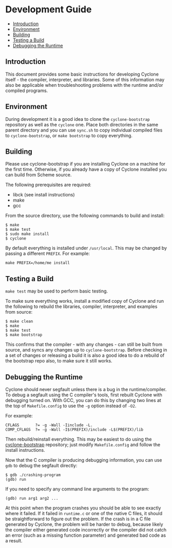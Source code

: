 # Development Guide

- [Introduction](#introduction)
- [Environment](#environment)
- [Building](#building)
- [Testing a Build](#testing-a-build)
- [Debugging the Runtime](#debugging-the-runtime)

## Introduction

This document provides some basic instructions for developing Cyclone itself - the compiler, interpreter, and libraries. Some of this information may also be applicable when troubleshooting problems with the runtime and/or compiled programs.

## Environment

During development it is a good idea to clone the `cyclone-bootstrap` repository as well as the `cyclone` one. Place both directories in the same parent directory and you can use `sync.sh` to copy individual compiled files to `cyclone-bootstrap`, or `make bootstrap` to copy everything.

## Building

Please use cyclone-bootstrap if you are installing Cyclone on a machine for the first time. Otherwise, if you already have a copy of Cyclone installed you can build from Scheme source. 

The following prerequisites are required:

- libck (see install instructions)
- make
- gcc

From the source directory, use the following commands to build and install:

    $ make
    $ make test
    $ sudo make install
    $ cyclone
    
By default everything is installed under `/usr/local`. This may be changed by passing a different `PREFIX`. For example:

    make PREFIX=/home/me install

## Testing a Build

`make test` may be used to perform basic testing. 

To make sure everything works, install a modified copy of Cyclone and run the following to rebuild the libraries, compiler, interpreter, and examples from source:

    $ make clean
    $ make
    $ make test
    $ make bootstrap

This confirms that the compiler - with any changes - can still be built from source, and syncs any changes up to `cyclone-bootstrap`. Before checking in a set of changes or releasing a build it is also a good idea to do a rebuild of the bootstrap repo also, to make sure it still works.

## Debugging the Runtime

Cyclone should never segfault unless there is a bug in the runtime/compiler. To debug a segfault using the C compiler's tools, first rebuilt Cyclone with debugging turned on. With GCC, you can do this by changing two lines at the top of `Makefile.config` to use the `-g` option instead of `-O2`. 

For example:

    CFLAGS       ?= -g -Wall -Iinclude -L.
    COMP_CFLAGS  ?= -g -Wall -I$(PREFIX)/include -L$(PREFIX)/lib

Then rebuild/reinstall everything. This may be easiest to do using the [cyclone-bootstrap](https://github.com/justinethier/cyclone-bootstrap) repository; just modify `Makefile.config` and follow the install instructions.

Now that the C compiler is producing debugging information, you can use `gdb` to debug the segfault directly:

    $ gdb ./crashing-program
    (gdb) run

If you need to specify any command line arguments to the program:

    (gdb) run arg1 arg2 ...

At this point when the program crashes you should be able to see exactly where it failed. If it failed in `runtime.c` or one of the native C files, it should be straightforward to figure out the problem. If the crash is in a C file generated by Cyclone, the problem will be harder to debug, because likely the compiler either generated code incorrectly or the compiler did not catch an error (such as a missing function parameter) and generated bad code as a result.
